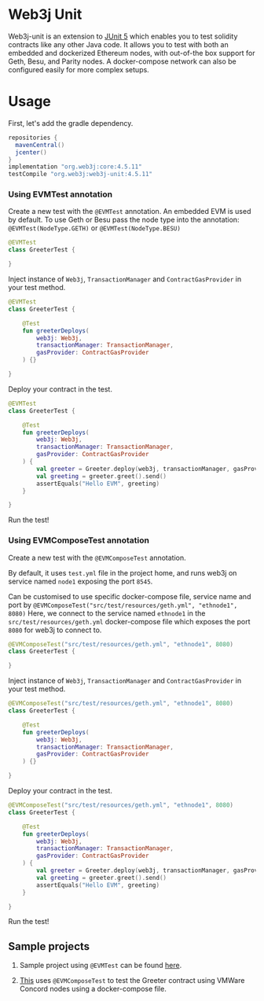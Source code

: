 Web3j Unit
===========

Web3j-unit is an extension to [JUnit 5](https://junit.org/junit5/docs/current/user-guide/) which enables you to test solidity contracts like any other Java code.
It allows you to test with both an embedded and dockerized Ethereum nodes, with out-of-the box support for Geth, Besu, and Parity nodes. A docker-compose network can also be configured easily for more complex setups.

# Usage

First, let's add the gradle dependency.

```groovy
repositories {
  mavenCentral()
  jcenter()
}
implementation "org.web3j:core:4.5.11"
testCompile "org.web3j:web3j-unit:4.5.11"
```


### Using EVMTest annotation

Create a new test with the `@EVMTest` annotation. An embedded EVM is used by default. To use Geth or Besu pass the node type into the annotation: `@EVMTest(NodeType.GETH)` or `@EVMTest(NodeType.BESU)`
```kotlin
@EVMTest
class GreeterTest {

}
```

Inject instance of `Web3j`, `TransactionManager` and `ContractGasProvider` in your test method.
```kotlin
@EVMTest
class GreeterTest {

    @Test
    fun greeterDeploys(
        web3j: Web3j,
        transactionManager: TransactionManager,
        gasProvider: ContractGasProvider
    ) {}

}
```

Deploy your contract in the test.
```kotlin
@EVMTest
class GreeterTest {

    @Test
    fun greeterDeploys(
        web3j: Web3j,
        transactionManager: TransactionManager,
        gasProvider: ContractGasProvider
    ) {
        val greeter = Greeter.deploy(web3j, transactionManager, gasProvider, "Hello EVM").send()
        val greeting = greeter.greet().send()
        assertEquals("Hello EVM", greeting)
    }

}
```

Run the test!

### Using EVMComposeTest annotation

Create a new test with the `@EVMComposeTest` annotation. 

By default, it uses `test.yml` file in the project home, and runs web3j on service named `node1` exposing the port `8545`. 

Can be customised to use specific docker-compose file, service name and port by `@EVMComposeTest("src/test/resources/geth.yml", "ethnode1", 8080)` Here, we connect to the service named `ethnode1` in the `src/test/resources/geth.yml` docker-compose file which exposes the port `8080` for web3j to connect to.

```kotlin
@EVMComposeTest("src/test/resources/geth.yml", "ethnode1", 8080)
class GreeterTest {

}
```

Inject instance of `Web3j`, `TransactionManager` and `ContractGasProvider` in your test method.

```kotlin
@EVMComposeTest("src/test/resources/geth.yml", "ethnode1", 8080)
class GreeterTest {

    @Test
    fun greeterDeploys(
        web3j: Web3j,
        transactionManager: TransactionManager,
        gasProvider: ContractGasProvider
    ) {}

}
```

Deploy your contract in the test.

```kotlin
@EVMComposeTest("src/test/resources/geth.yml", "ethnode1", 8080)
class GreeterTest {

    @Test
    fun greeterDeploys(
        web3j: Web3j,
        transactionManager: TransactionManager,
        gasProvider: ContractGasProvider
    ) {
        val greeter = Greeter.deploy(web3j, transactionManager, gasProvider, "Hello EVM").send()
        val greeting = greeter.greet().send()
        assertEquals("Hello EVM", greeting)
    }

}
```

Run the test!

## Sample projects

1. Sample project using `@EVMTest` can be found [here](https://github.com/web3j/web3j-unitexample).

2. [This](https://github.com/web3j/web3j-unit-docker-compose-example) uses `@EVMComposeTest` to test the Greeter contract using VMWare Concord nodes using a docker-compose file.

